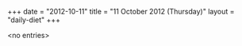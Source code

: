 +++
date = "2012-10-11"
title = "11 October 2012 (Thursday)"
layout = "daily-diet"
+++

<p>&lt;no entries&gt;</p>